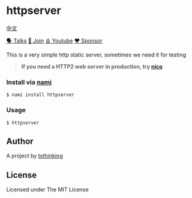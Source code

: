 # httpserver

[中文](README_ZH.md)

[🗣 Talks](https://t.me/txthinking_talks)
[💬 Join](https://join.txthinking.com)
[🩸 Youtube](https://www.youtube.com/txthinking) 
[❤️ Sponsor](https://github.com/sponsors/txthinking)

This is a very simple http static server, sometimes we need it for testing

> **If you need a HTTP2 web server in production, try [nico](https://github.com/txthinking/nico)**

### Install via [nami](https://github.com/txthinking/nami)

```
$ nami install httpserver
```

### Usage

```
$ httpserver
```

## Author

A project by [txthinking](https://www.txthinking.com)

## License

Licensed under The MIT License
